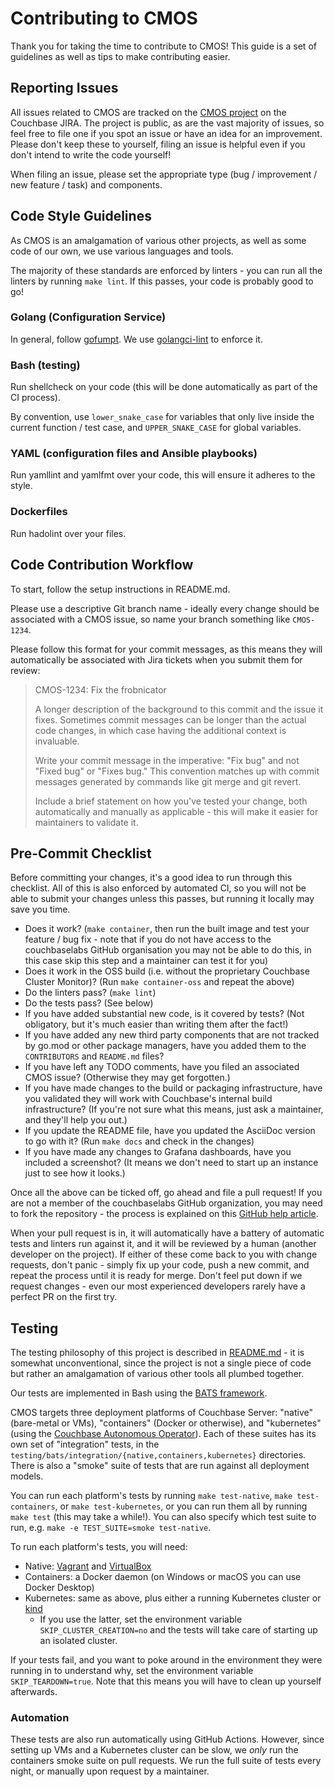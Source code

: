 # Contributing to CMOS

Thank you for taking the time to contribute to CMOS! This guide is a set of guidelines as well as tips to make contributing easier.

## Reporting Issues

All issues related to CMOS are tracked on the [CMOS project](https://issues.couchbase.com/browse/CMOS) on the Couchbase JIRA. The project is public, as are the vast majority of issues, so feel free to file one if you spot an issue or have an idea for an improvement. Please don't keep these to yourself, filing an issue is helpful even if you don't intend to write the code yourself!

When filing an issue, please set the appropriate type (bug / improvement / new feature / task) and components.

## Code Style Guidelines

As CMOS is an amalgamation of various other projects, as well as some code of our own, we use various languages and tools.

The majority of these standards are enforced by linters - you can run all the linters by running `make lint`. If this passes, your code is probably good to go!

### Golang (Configuration Service)

In general, follow [gofumpt](https://github.com/mvdan/gofumpt). We use [golangci-lint](https://golangci-lint.run/) to enforce it.

### Bash (testing)

Run shellcheck on your code (this will be done automatically as part of the CI process).

By convention, use `lower_snake_case` for variables that only live inside the current function / test case, and `UPPER_SNAKE_CASE` for global variables.

### YAML (configuration files and Ansible playbooks)

Run yamllint and yamlfmt over your code, this will ensure it adheres to the style.

### Dockerfiles

Run hadolint over your files.

## Code Contribution Workflow

To start, follow the setup instructions in README.md.

Please use a descriptive Git branch name - ideally every change should be associated with a CMOS issue, so name your branch something like `CMOS-1234`.

Please follow this format for your commit messages, as this means they will automatically be associated with Jira tickets when you submit them for review:


> CMOS-1234: Fix the frobnicator
>
> A longer description of the background to this commit and the issue it fixes. Sometimes commit messages can be longer than the actual code changes, in which case having the additional context is invaluable.
>
> Write your commit message in the imperative: "Fix bug" and not "Fixed bug" or "Fixes bug."  This convention matches up with commit messages generated by commands like git merge and git revert.
>
> Include a brief statement on how you've tested your change, both automatically and manually as applicable - this will make it easier for maintainers to validate it.

## Pre-Commit Checklist

Before committing your changes, it's a good idea to run through this checklist. All of this is also enforced by automated CI, so you will not be able to submit your changes unless this passes, but running it locally may save you time.

* Does it work? (`make container`, then run the built image and test your feature / bug fix - note that if you do not have access to the couchbaselabs GitHub organisation you may not be able to do this, in this case skip this step and a maintainer can test it for you)
* Does it work in the OSS build (i.e. without the proprietary Couchbase Cluster Monitor)? (Run `make container-oss` and repeat the above)
* Do the linters pass? (`make lint`)
* Do the tests pass? (See below)
* If you have added substantial new code, is it covered by tests? (Not obligatory, but it's much easier than writing them after the fact!)
* If you have added any new third party components that are not tracked by go.mod or other package managers, have you added them to the `CONTRIBUTORS` and `README.md` files?
* If you have left any TODO comments, have you filed an associated CMOS issue? (Otherwise they may get forgotten.)
* If you have made changes to the build or packaging infrastructure, have you validated they will work with Couchbase's internal build infrastructure? (If you're not sure what this means, just ask a maintainer, and they'll help you out.)
* If you update the README file, have you updated the AsciiDoc version to go with it? (Run `make docs` and check in the changes)
* If you have made any changes to Grafana dashboards, have you included a screenshot? (It means we don't need to start up an instance just to see how it looks.)

Once all the above can be ticked off, go ahead and file a pull request! If you are not a member of the couchbaselabs GitHub organization, you may need to fork the repository - the process is explained on this [GitHub help article](https://docs.github.com/en/get-started/quickstart/contributing-to-projects).

When your pull request is in, it will automatically have a battery of automatic tests and linters run against it, and it will be reviewed by a human (another developer on the project). If either of these come back to you with change requests, don't panic - simply fix up your code, push a new commit, and repeat the process until it is ready for merge. Don't feel put down if we request changes - even our most experienced developers rarely have a perfect PR on the first try.

## Testing

The testing philosophy of this project is described in [README.md](/README.md#testing) - it is somewhat unconventional, since the project is not a single piece of code but rather an amalgamation of various other tools all plumbed together.

Our tests are implemented in Bash using the [BATS framework](https://bats-core.readthedocs.io/en/stable/).

CMOS targets three deployment platforms of Couchbase Server: "native" (bare-metal or VMs), "containers" (Docker or otherwise), and "kubernetes" (using the [Couchbase Autonomous Operator](https://www.couchbase.com/products/cloud/kubernetes)). Each of these suites has its own set of "integration" tests, in the `testing/bats/integration/{native,containers,kubernetes}` directories. There is also a "smoke" suite of tests that are run against all deployment models.

You can run each platform's tests by running `make test-native`, `make test-containers`, or `make test-kubernetes`, or you can run them all by running `make test` (this may take a while!). You can also specify which test suite to run, e.g. `make -e TEST_SUITE=smoke test-native`.

To run each platform's tests, you will need:

* Native: [Vagrant](http://vagrantup.com/) and [VirtualBox](https://www.virtualbox.org/)
* Containers: a Docker daemon (on Windows or macOS you can use Docker Desktop)
* Kubernetes: same as above, plus either a running Kubernetes cluster or [kind](https://kind.sigs.k8s.io/)
  * If you use the latter, set the environment variable `SKIP_CLUSTER_CREATION=no` and the tests will take care of starting up an isolated cluster.

If your tests fail, and you want to poke around in the environment they were running in to understand why, set the environment variable `SKIP_TEARDOWN=true`. Note that this means you will have to clean up yourself afterwards.

### Automation

These tests are also run automatically using GitHub Actions. However, since setting up VMs and a Kubernetes cluster can be slow, we *only* run the containers smoke suite on pull requests. We run the full suite of tests every night, or manually upon request by a maintainer.

